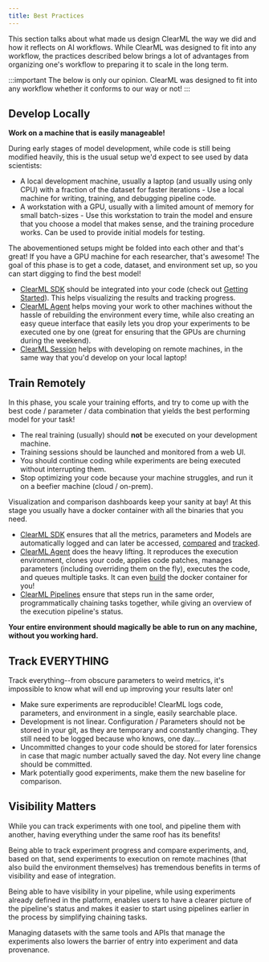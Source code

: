 ```yaml
---
title: Best Practices
---
```


This section talks about what made us design ClearML the way we did and how it reflects on AI workflows.
While ClearML was designed to fit into any workflow, the practices described below brings a lot of advantages from organizing one's workflow
to preparing it to scale in the long term.

:::important
The below is only our opinion. ClearML was designed to fit into any workflow whether it conforms to our way or not!
:::

## Develop Locally

**Work on a machine that is easily manageable!** 

During early stages of model development, while code is still being modified heavily, this is the usual setup we'd expect to see used by data scientists:

  - A local development machine, usually a laptop (and usually using only CPU) with a fraction of the dataset for faster 
    iterations - Use a local machine for writing, training, and debugging pipeline code. 
  - A workstation with a GPU, usually with a limited amount of memory for small batch-sizes - Use this workstation to train 
    the model and ensure that you choose a model that makes sense, and the training procedure works. Can be used to provide initial models for testing. 

The abovementioned setups might be folded into each other and that's great! If you have a GPU machine for each researcher, that's awesome! 
The goal of this phase is to get a code, dataset, and environment set up, so you can start digging to find the best model!

- [ClearML SDK](../../clearml_sdk/clearml_sdk.md) should be integrated into your code (check out [Getting Started](ds_first_steps.md)). 
  This helps visualizing the results and tracking progress.
- [ClearML Agent](../../clearml_agent.md) helps moving your work to other machines without the hassle of rebuilding the environment every time, 
  while also creating an easy queue interface that easily lets you drop your experiments to be executed one by one
  (great for ensuring that the GPUs are churning during the weekend).
- [ClearML Session](../../apps/clearml_session.md) helps with developing on remote machines, in the same way that you'd develop on your local laptop!

## Train Remotely

In this phase, you scale your training efforts, and try to come up with the best code / parameter / data combination that 
yields the best performing model for your task!

  - The real training (usually) should **not** be executed on your development machine.
  - Training sessions should be launched and monitored from a web UI.
  - You should continue coding while experiments are being executed without interrupting them.
  - Stop optimizing your code because your machine struggles, and run it on a beefier machine (cloud / on-prem).

Visualization and comparison dashboards keep your sanity at bay! At this stage you usually have a docker container with all the binaries 
that you need. 
- [ClearML SDK](../../clearml_sdk/clearml_sdk.md) ensures that all the metrics, parameters and Models are automatically logged and can later be 
  accessed, [compared](../../webapp/webapp_exp_comparing.md) and [tracked](../../webapp/webapp_exp_track_visual.md).
- [ClearML Agent](../../clearml_agent.md) does the heavy lifting. It reproduces the execution environment, clones your code, 
  applies code patches, manages parameters (including overriding them on the fly), executes the code, and queues multiple tasks.
  It can even [build](../../clearml_agent.md#exporting-a-task-into-a-standalone-docker-container) the docker container for you!  
- [ClearML Pipelines](../../pipelines/pipelines.md) ensure that steps run in the same order, 
  programmatically chaining tasks together, while giving an overview of the execution pipeline's status.

**Your entire environment should magically be able to run on any machine, without you working hard.** 

## Track EVERYTHING

Track everything--from obscure parameters to weird metrics, it's impossible to know what will end up
improving your results later on!

- Make sure experiments are reproducible! ClearML logs code, parameters, and environment in a single, easily searchable place. 
- Development is not linear. Configuration / Parameters should not be stored in your git, as
  they are temporary and constantly changing. They still need to be logged because who knows, one day...
- Uncommitted changes to your code should be stored for later forensics in case that magic number actually saved the day. Not every line change should be committed.
- Mark potentially good experiments, make them the new baseline for comparison.

## Visibility Matters

While you can track experiments with one tool, and pipeline them with another, having 
everything under the same roof has its benefits! 

Being able to track experiment progress and compare experiments, and, based on that, send experiments to execution on remote
machines (that also build the environment themselves) has tremendous benefits in terms of visibility and ease of integration.

Being able to have visibility in your pipeline, while using experiments already defined in the platform, 
enables users to have a clearer picture of the pipeline's status 
and makes it easier to start using pipelines earlier in the process by simplifying chaining tasks.

Managing datasets with the same tools and APIs that manage the experiments also lowers the barrier of entry into 
experiment and data provenance.
